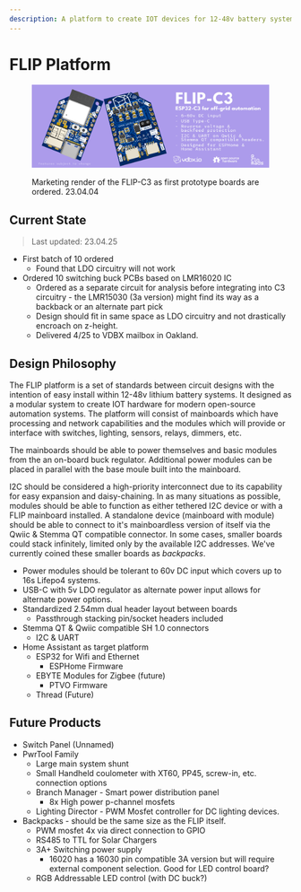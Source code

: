 ```yaml
---
description: A platform to create IOT devices for 12-48v battery systems.
---
```


# FLIP Platform

<figure><img src="../.gitbook/assets/flip-c3-render-mktg-prelaunch-v090.jpg" alt=""><figcaption><p>Marketing render of the FLIP-C3 as first prototype boards are ordered. 23.04.04</p></figcaption></figure>

## Current State

> Last updated: 23.04.25

* First batch of 10 ordered
  * Found that LDO circuitry will not work
* Ordered 10 switching buck PCBs based on LMR16020 IC
  * Ordered as a separate circuit for analysis before integrating into C3 circuitry - the LMR15030 (3a version) might find its way as a backback or an alternate part pick
  * Design should fit in same space as LDO circuitry and not drastically encroach on z-height.
  * Delivered 4/25 to VDBX mailbox in Oakland.

## Design Philosophy

The FLIP platform is a set of standards between circuit designs with the intention of easy install within 12-48v lithium battery systems. It designed as a modular system to create IOT hardware for modern open-source automation systems. The platform will consist of mainboards which have processing and network capabilities and the modules which will provide or interface with switches, lighting, sensors, relays, dimmers, etc.&#x20;

The mainboards should be able to power themselves and basic modules from the an on-board buck regulator. Additional power modules can be placed in parallel with the base moule built into the mainboard.

I2C should be considered a high-priority interconnect due to its capability for easy expansion and daisy-chaining. In as many situations as possible, modules should be able to function as either tethered I2C device or with a FLIP mainboard installed. A standalone device (mainboard with module) should be able to connect to it's mainboardless version of itself via the Qwiic & Stemma QT compatible connector. In some cases, smaller boards could stack infinitely, limited only by the available I2C addresses. We've currently coined these smaller boards as _backpacks_.

* Power modules should be tolerant to 60v DC input which covers up to 16s Lifepo4 systems.
* USB-C with 5v LDO regulator as alternate power input allows for alternate power options.
* Standardized 2.54mm dual header layout between boards
  * Passthrough stacking pin/socket headers included
* Stemma QT & Qwiic compatible SH 1.0 connectors
  * I2C & UART
* Home Assistant as target platform
  * ESP32 for Wifi and Ethernet
    * ESPHome Firmware
  * EBYTE Modules for Zigbee (future)
    * PTVO Firmware
  * Thread (Future)

##

## Future Products

* Switch Panel (Unnamed)
* PwrTool Family
  * Large main system shunt
  * Small Handheld coulometer with XT60, PP45, screw-in, etc. connection options
  * Branch Manager - Smart power distribution panel&#x20;
    * 8x High power p-channel mosfets
  * Lighting Director - PWM Mosfet controller for DC lighting devices.
* Backpacks - should be the same size as the FLIP itself.
  * PWM mosfet 4x via direct connection to GPIO
  * RS485 to TTL for Solar Chargers
  * 3A+ Switching power supply
    * 16020 has a 16030 pin compatible 3A version but will require external component selection. Good for LED control board?
  * RGB Addressable LED control (with DC buck?)

##
